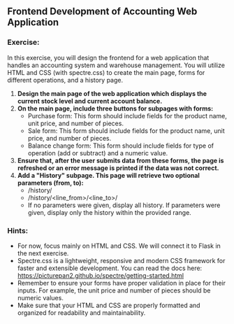 ## Frontend Development of Accounting Web Application
### Exercise:
In this exercise, you will design the frontend for a web application that handles an accounting system and warehouse management. You will utilize HTML and CSS (with spectre.css) to create the main page, forms for different operations, and a history page.

1. **Design the main page of the web application which displays the current stock level and current account balance.**
2. **On the main page, include three buttons for subpages with forms:**
   - Purchase form: This form should include fields for the product name, unit price, and number of pieces.
   - Sale form: This form should include fields for the product name, unit price, and number of pieces.
   - Balance change form: This form should include fields for type of operation (add or subtract) and a numeric value.
3. **Ensure that, after the user submits data from these forms, the page is refreshed or an error message is printed if the data was not correct.**
4. **Add a "History" subpage. This page will retrieve two optional parameters (from, to):**
   - /history/
   - /history/<line_from>/<line_to>/
   - If no parameters were given, display all history. If parameters were given, display only the history within the provided range.

### Hints:
- For now, focus mainly on HTML and CSS. We will connect it to Flask in the next exercise.
- Spectre.css is a lightweight, responsive and modern CSS framework for faster and extensible development. You can read the docs here: https://picturepan2.github.io/spectre/getting-started.html 
- Remember to ensure your forms have proper validation in place for their inputs. For example, the unit price and number of pieces should be numeric values.
- Make sure that your HTML and CSS are properly formatted and organized for readability and maintainability.
